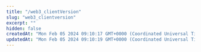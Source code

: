 ```yaml
---
title: "/web3_clientVersion"
slug: "web3_clientversion"
excerpt: ""
hidden: false
createdAt: "Mon Feb 05 2024 09:10:17 GMT+0000 (Coordinated Universal Time)"
updatedAt: "Mon Feb 05 2024 09:10:19 GMT+0000 (Coordinated Universal Time)"
---
```

